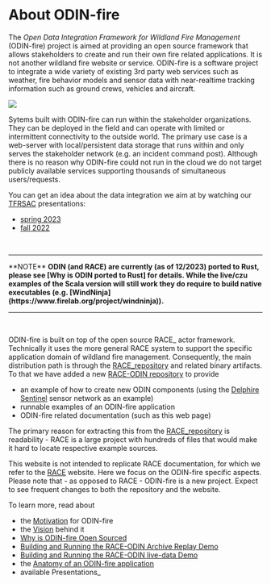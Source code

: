 # About ODIN-fire
The *Open Data Integration Framework for Wildland Fire Management* (ODIN-fire) project is aimed at providing an open source
framework that allows stakeholders to create and run their own fire related applications. It is not another
wildland fire website or service. ODIN-fire is a software project to integrate a wide variety of existing
3rd party web services such as weather, fire behavior models and sensor data with near-realtime tracking information
such as ground crews, vehicles and aircraft.

<img class="center scale70" src="images/odin-node.svg">

Sytems built with ODIN-fire can run within the stakeholder organizations. They can be deployed in the field and can operate
with limited or intermittent connectivity to the outside world. The primary use case is a web-server with local/persistent
data storage that runs within and only serves the stakeholder network (e.g. an incident command post). Although there is no
reason why ODIN-fire could not run in the cloud we do not target publicly available services supporting thousands of simultaneous
users/requests.

You can get an idea about the data integration we aim at by watching our [TFRSAC](https://fsapps.nwcg.gov/nirops/pages/tfrsac) presentations:

  - [spring 2023](https://www.youtube.com/watch?v=b9DfMBYCe-s&t=4950s)
  - [fall 2022](https://www.youtube.com/watch?v=gCBXOaybDLA)

<br>
<hr>
**NOTE**
<b>ODIN (and RACE) are currently (as of 12/2023) ported to Rust, please see [Why is ODIN ported to Rust] for details. While
the live/czu examples of the Scala version will still work they do require to build native executables (e.g. 
[WindNinja](https://www.firelab.org/project/windninja)).</b> 
<hr>
<br>

ODIN-fire is built on top of the open source RACE_ actor framework. Technically it uses the more general RACE system
to support the specific application domain of wildland fire management. Consequently, the main distribution path is through the
[RACE_repository](https://github.com/NASARace/race) and related binary artifacts. To that we have added a new 
[RACE-ODIN repository](https://github.com/NASARace/race-odin) to provide

- an example of how to create new ODIN components (using the [Delphire Sentinel](https://delphiretech.com/sentinel) sensor
network as an example)
- runnable examples of an ODIN-fire application
- ODIN-fire related documentation (such as this web page)

The primary reason for extracting this from the [RACE_repository](https://github.com/NASARace/race) is readability - RACE 
is a large project with hundreds of files that would make it hard to locate respective example sources.

This website is not intended to replicate RACE documentation, for which we refer to the [RACE](http://nasarace.github.io/race/)
website. Here we focus on the ODIN-fire specific aspects. Please note that - as opposed to RACE - ODIN-fire is a 
new project. Expect to see frequent changes to both the repository and the website.

To learn more, read about

  * the [Motivation](motivation.md) for ODIN-fire
  * the [Vision](vision.md) behind it
  * [Why is ODIN-fire Open Sourced](opensource.md)
  * [Building and Running the RACE-ODIN Archive Replay Demo](archive-demo.md)
  * [Building and Running the RACE-ODIN live-data Demo](live-demo.md)
  * the [Anatomy of an ODIN-fire application](application.md)
  * available Presentations_